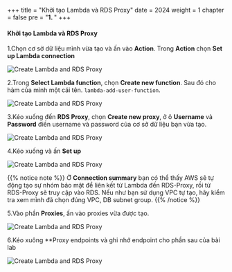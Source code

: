 +++
title = "Khởi tạo Lambda và RDS Proxy"
date = 2024
weight = 1
chapter = false
pre = "<b>1. </b>"
+++

#### Khởi tạo Lambda và RDS Proxy

1.Chọn cơ sở dữ liệu mình vừa tạo và ấn vào **Action**. Trong **Action** chọn **Set up Lambda connection**

![Create Lambda and RDS Proxy](../images/2/2.1.1.png)

2.Trong **Select Lambda function**, chọn **Create new function**. Sau đó cho hàm của mình một cái tên. `lambda-add-user-function`.

![Create Lambda and RDS Proxy](../images/2/2.1.2.png)

3.Kéo xuống đến **RDS Proxy**, chọn **Create new proxy**, ở ô **Username** và **Password** điền username và password của cơ sở dữ liệu bạn vừa tạo.

![Create Lambda and RDS Proxy](../images/2/2.1.3.png)

4.Kéo xuống và ấn **Set up**

![Create Lambda and RDS Proxy](../images/2/2.1.4.png)

{{% notice note %}}
Ở **Connection summary** bạn có thể thấy AWS sẽ tự động tạo sự nhóm bảo mật để liên kết từ Lambda đến RDS-Proxy, rồi từ RDS-Proxy sẽ truy cập vào RDS. Nếu như bạn sử dụng VPC tự tạo, hãy kiểm tra xem mình đã chọn đúng VPC, DB subnet group.
{{% /notice %}}

5.Vào phần **Proxies**, ấn vào proxies vừa được tạo.

![Create Lambda and RDS Proxy](../images/2/2.1.5.png)

6.Kéo xuông **Proxy endpoints và ghi nhớ endpoint cho phần sau của bài lab

![Create Lambda and RDS Proxy](../images/2/2.1.6.png)